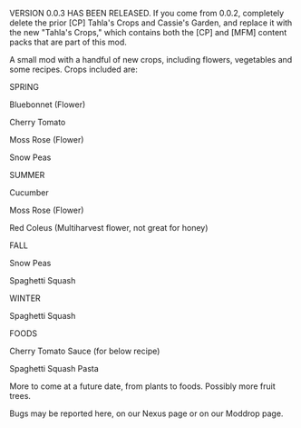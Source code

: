 VERSION 0.0.3 HAS BEEN RELEASED. If you come from 0.0.2, completely delete the prior [CP] Tahla's Crops and Cassie's Garden, and replace it with the new "Tahla's Crops," which contains both the [CP] and [MFM] content packs that are part of this mod.


A small mod with a handful of new crops, including flowers, vegetables and some recipes. Crops included are:

SPRING

Bluebonnet (Flower)

Cherry Tomato

Moss Rose (Flower)

Snow Peas


SUMMER

Cucumber

Moss Rose (Flower)

Red Coleus (Multiharvest flower, not great for honey)


FALL

Snow Peas

Spaghetti Squash


WINTER

Spaghetti Squash


FOODS

Cherry Tomato Sauce (for below recipe)

Spaghetti Squash Pasta


More to come at a future date, from plants to foods. Possibly more fruit trees.


Bugs may be reported here, on our Nexus page or on our Moddrop page.
